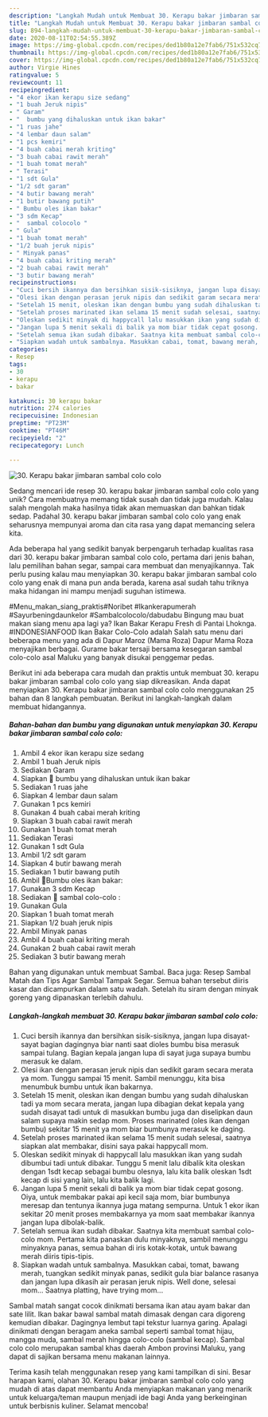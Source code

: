 ```yaml
---
description: "Langkah Mudah untuk Membuat 30. Kerapu bakar jimbaran sambal colo colo, Enak Banget"
title: "Langkah Mudah untuk Membuat 30. Kerapu bakar jimbaran sambal colo colo, Enak Banget"
slug: 894-langkah-mudah-untuk-membuat-30-kerapu-bakar-jimbaran-sambal-colo-colo-enak-banget
date: 2020-08-11T02:54:55.389Z
image: https://img-global.cpcdn.com/recipes/ded1b80a12e7fab6/751x532cq70/30-kerapu-bakar-jimbaran-sambal-colo-colo-foto-resep-utama.jpg
thumbnail: https://img-global.cpcdn.com/recipes/ded1b80a12e7fab6/751x532cq70/30-kerapu-bakar-jimbaran-sambal-colo-colo-foto-resep-utama.jpg
cover: https://img-global.cpcdn.com/recipes/ded1b80a12e7fab6/751x532cq70/30-kerapu-bakar-jimbaran-sambal-colo-colo-foto-resep-utama.jpg
author: Virgie Hines
ratingvalue: 5
reviewcount: 11
recipeingredient:
- "4 ekor ikan kerapu size sedang"
- "1 buah Jeruk nipis"
- " Garam"
- "  bumbu yang dihaluskan untuk ikan bakar"
- "1 ruas jahe"
- "4 lembar daun salam"
- "1 pcs kemiri"
- "4 buah cabai merah kriting"
- "3 buah cabai rawit merah"
- "1 buah tomat merah"
- " Terasi"
- "1 sdt Gula"
- "1/2 sdt garam"
- "4 butir bawang merah"
- "1 butir bawang putih"
- " Bumbu oles ikan bakar"
- "3 sdm Kecap"
- "  sambal colocolo "
- " Gula"
- "1 buah tomat merah"
- "1/2 buah jeruk nipis"
- " Minyak panas"
- "4 buah cabai kriting merah"
- "2 buah cabai rawit merah"
- "3 butir bawang merah"
recipeinstructions:
- "Cuci bersih ikannya dan bersihkan sisik-sisiknya, jangan lupa disayat-sayat bagian dagingnya biar nanti saat dioles bumbu bisa merasuk sampai tulang. Bagian kepala jangan lupa di sayat juga supaya bumbu merasuk ke dalam."
- "Olesi ikan dengan perasan jeruk nipis dan sedikit garam secara merata ya mom. Tunggu sampai 15 menit. Sambil menunggu, kita bisa menumbuk bumbu untuk ikan bakarnya."
- "Setelah 15 menit, oleskan ikan dengan bumbu yang sudah dihaluskan tadi ya mom secara merata, jangan lupa dibagian dekat kepala yang sudah disayat tadi untuk di masukkan bumbu juga dan diselipkan daun salam supaya makin sedap mom. Proses marinated (oles ikan dengan bumbu) sekitar 15 menit ya mom biar bumbunya merasuk ke daging."
- "Setelah proses marinated ikan selama 15 menit sudah selesai, saatnya siapkan alat membakar, disini saya pakai happycall mom."
- "Oleskan sedikit minyak di happycall lalu masukkan ikan yang sudah dibumbui tadi untuk dibakar. Tunggu 5 menit lalu dibalik kita oleskan dengan 1sdt kecap sebagai bumbu olesnya, lalu kita balik oleskan 1sdt kecap di sisi yang lain, lalu kita balik lagi."
- "Jangan lupa 5 menit sekali di balik ya mom biar tidak cepat gosong. Oiya, untuk membakar pakai api kecil saja mom, biar bumbunya meresap dan tentunya ikannya juga matang sempurna. Untuk 1 ekor ikan sekitar 20 menit proses membakarnya ya mom saat membakar ikannya jangan lupa dibolak-balik."
- "Setelah semua ikan sudah dibakar. Saatnya kita membuat sambal colo-colo mom. Pertama kita panaskan dulu minyaknya, sambil menunggu minyaknya panas, semua bahan di iris kotak-kotak, untuk bawang merah diiris tipis-tipis."
- "Siapkan wadah untuk sambalnya. Masukkan cabai, tomat, bawang merah, tuangkan sedikit minyak panas, sedikit gula biar balance rasanya dan jangan lupa dikasih air perasan jeruk nipis. Well done, selesai mom... Saatnya platting, have trying mom..."
categories:
- Resep
tags:
- 30
- kerapu
- bakar

katakunci: 30 kerapu bakar 
nutrition: 274 calories
recipecuisine: Indonesian
preptime: "PT23M"
cooktime: "PT46M"
recipeyield: "2"
recipecategory: Lunch

---
```



![30. Kerapu bakar jimbaran sambal colo colo](https://img-global.cpcdn.com/recipes/ded1b80a12e7fab6/751x532cq70/30-kerapu-bakar-jimbaran-sambal-colo-colo-foto-resep-utama.jpg)

Sedang mencari ide resep 30. kerapu bakar jimbaran sambal colo colo yang unik? Cara membuatnya memang tidak susah dan tidak juga mudah. Kalau salah mengolah maka hasilnya tidak akan memuaskan dan bahkan tidak sedap. Padahal 30. kerapu bakar jimbaran sambal colo colo yang enak seharusnya mempunyai aroma dan cita rasa yang dapat memancing selera kita.

Ada beberapa hal yang sedikit banyak berpengaruh terhadap kualitas rasa dari 30. kerapu bakar jimbaran sambal colo colo, pertama dari jenis bahan, lalu pemilihan bahan segar, sampai cara membuat dan menyajikannya. Tak perlu pusing kalau mau menyiapkan 30. kerapu bakar jimbaran sambal colo colo yang enak di mana pun anda berada, karena asal sudah tahu triknya maka hidangan ini mampu menjadi suguhan istimewa.

#Menu_makan_siang_praktis#Noribet #Ikankerapumerah #Sayurbeningdaunkelor #Sambalcolocolo/dabudabu Bingung mau buat makan siang menu apa lagi ya? Ikan Bakar Kerapu Fresh di Pantai Lhoknga. #INDONESIANFOOD Ikan Bakar Colo-Colo adalah Salah satu menu dari beberapa menu yang ada di Dapur Maroz (Mama Roza) Dapur Mama Roza menyajikan berbagai. Gurame bakar tersaji bersama kesegaran sambal colo-colo asal Maluku yang banyak disukai penggemar pedas.


Berikut ini ada beberapa cara mudah dan praktis untuk membuat 30. kerapu bakar jimbaran sambal colo colo yang siap dikreasikan. Anda dapat menyiapkan 30. Kerapu bakar jimbaran sambal colo colo menggunakan 25 bahan dan 8 langkah pembuatan. Berikut ini langkah-langkah dalam membuat hidangannya.

<!--inarticleads1-->

##### Bahan-bahan dan bumbu yang digunakan untuk menyiapkan 30. Kerapu bakar jimbaran sambal colo colo:

1. Ambil 4 ekor ikan kerapu size sedang
1. Ambil 1 buah Jeruk nipis
1. Sediakan  Garam
1. Siapkan  🌰 bumbu yang dihaluskan untuk ikan bakar
1. Sediakan 1 ruas jahe
1. Siapkan 4 lembar daun salam
1. Gunakan 1 pcs kemiri
1. Gunakan 4 buah cabai merah kriting
1. Siapkan 3 buah cabai rawit merah
1. Gunakan 1 buah tomat merah
1. Sediakan  Terasi
1. Gunakan 1 sdt Gula
1. Ambil 1/2 sdt garam
1. Siapkan 4 butir bawang merah
1. Sediakan 1 butir bawang putih
1. Ambil  🍯Bumbu oles ikan bakar:
1. Gunakan 3 sdm Kecap
1. Sediakan  🔪 sambal colo-colo :
1. Gunakan  Gula
1. Siapkan 1 buah tomat merah
1. Siapkan 1/2 buah jeruk nipis
1. Ambil  Minyak panas
1. Ambil 4 buah cabai kriting merah
1. Gunakan 2 buah cabai rawit merah
1. Sediakan 3 butir bawang merah


Bahan yang digunakan untuk membuat Sambal. Baca juga: Resep Sambal Matah dan Tips Agar Sambal Tampak Segar. Semua bahan tersebut diiris kasar dan dicampurkan dalam satu wadah. Setelah itu siram dengan minyak goreng yang dipanaskan terlebih dahulu. 

<!--inarticleads2-->

##### Langkah-langkah membuat 30. Kerapu bakar jimbaran sambal colo colo:

1. Cuci bersih ikannya dan bersihkan sisik-sisiknya, jangan lupa disayat-sayat bagian dagingnya biar nanti saat dioles bumbu bisa merasuk sampai tulang. Bagian kepala jangan lupa di sayat juga supaya bumbu merasuk ke dalam.
1. Olesi ikan dengan perasan jeruk nipis dan sedikit garam secara merata ya mom. Tunggu sampai 15 menit. Sambil menunggu, kita bisa menumbuk bumbu untuk ikan bakarnya.
1. Setelah 15 menit, oleskan ikan dengan bumbu yang sudah dihaluskan tadi ya mom secara merata, jangan lupa dibagian dekat kepala yang sudah disayat tadi untuk di masukkan bumbu juga dan diselipkan daun salam supaya makin sedap mom. Proses marinated (oles ikan dengan bumbu) sekitar 15 menit ya mom biar bumbunya merasuk ke daging.
1. Setelah proses marinated ikan selama 15 menit sudah selesai, saatnya siapkan alat membakar, disini saya pakai happycall mom.
1. Oleskan sedikit minyak di happycall lalu masukkan ikan yang sudah dibumbui tadi untuk dibakar. Tunggu 5 menit lalu dibalik kita oleskan dengan 1sdt kecap sebagai bumbu olesnya, lalu kita balik oleskan 1sdt kecap di sisi yang lain, lalu kita balik lagi.
1. Jangan lupa 5 menit sekali di balik ya mom biar tidak cepat gosong. Oiya, untuk membakar pakai api kecil saja mom, biar bumbunya meresap dan tentunya ikannya juga matang sempurna. Untuk 1 ekor ikan sekitar 20 menit proses membakarnya ya mom saat membakar ikannya jangan lupa dibolak-balik.
1. Setelah semua ikan sudah dibakar. Saatnya kita membuat sambal colo-colo mom. Pertama kita panaskan dulu minyaknya, sambil menunggu minyaknya panas, semua bahan di iris kotak-kotak, untuk bawang merah diiris tipis-tipis.
1. Siapkan wadah untuk sambalnya. Masukkan cabai, tomat, bawang merah, tuangkan sedikit minyak panas, sedikit gula biar balance rasanya dan jangan lupa dikasih air perasan jeruk nipis. Well done, selesai mom... Saatnya platting, have trying mom...


Sambal matah sangat cocok dinikmati bersama ikan atau ayam bakar dan sate lilit. Ikan bakar bawal sambal matah dimasak dengan cara digoreng kemudian dibakar. Dagingnya lembut tapi tekstur luarnya garing. Apalagi dinikmati dengan beragam aneka sambal seperti sambal tomat hijau, mangga muda, sambal merah hingga colo-colo (sambal kecap). Sambal colo colo merupakan sambal khas daerah Ambon provinsi Maluku, yang dapat di sajikan bersama menu makanan lainnya. 

Terima kasih telah menggunakan resep yang kami tampilkan di sini. Besar harapan kami, olahan 30. Kerapu bakar jimbaran sambal colo colo yang mudah di atas dapat membantu Anda menyiapkan makanan yang menarik untuk keluarga/teman maupun menjadi ide bagi Anda yang berkeinginan untuk berbisnis kuliner. Selamat mencoba!
